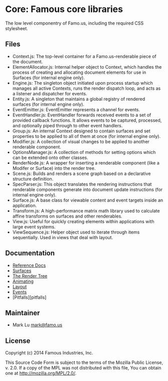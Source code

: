 Core: Famous core libraries
===========================

The low level componentry of Famo.us, including the required CSS stylesheet.


## Files

- Context.js: The top-level container for a Famo.us-renderable piece of the document.
- ElementAllocator.js: Internal helper object to Context, which handles the process of creating and allocating document elements for use in Surfaces (for internal engine only).
- Engine.js: The singleton object initiated upon process startup which manages all active Contexts, runs  the render dispatch loop, and acts as a listener and dispatcher for events.
- Entity.js:  A singleton that maintains a global registry of rendered surfaces (for internal engine only).
- EventEmitter.js: EventEmitter represents a channel for events.
- EventHandler.js: EventHandler forwards received events to a set of provided callback functions. It allows events to be captured, processed, and optionally piped through to other event handlers.
- Group.js: An internal Context designed to contain surfaces and set properties to be applied to all of them at once (for internal engine only).
- Modifier.js:  A collection of visual changes to be applied to another renderable component.
- OptionsManager.js: A collection of methods for setting options which can be extended onto other classes.
- RenderNode.js: A wrapper for inserting a renderable component (like a Modifer or Surface) into the render tree.
- Scene.js: Builds and renders a scene graph based on a declarative structure definition.
- SpecParser.js: This object translates the rendering instructions that renderable components generate
     into document update instructions (for internal engine only).
- Surface.js:  A base class for viewable content and event targets inside an application.
- Transform.js: A high-performance matrix math library used to calculate affine transforms on surfaces and other renderables.
- View.js: Useful for quickly creating elements within applications with large event systems.
- ViewSequence.js: Helper object used to iterate through items sequentially. Used in views that deal with layout.

## Documentation

- [Reference Docs][reference-documentation]
- [Surfaces][surfaces]
- [The Render Tree][render-tree]
- [Animating][animating]
- [Layout][layout]
- [Events][events]
- [Pitfalls][pitfalls]


## Maintainer

- Mark Lu <mark@famo.us>


## License

Copyright (c) 2014 Famous Industries, Inc.

This Source Code Form is subject to the terms of the Mozilla Public License,
v. 2.0. If a copy of the MPL was not distributed with this file, You can obtain
one at http://mozilla.org/MPL/2.0/.


[reference-documentation]: http://famo.us/docs
[surfaces]: http://famo.us/guides/dev/surfaces.html
[animating]: http://famo.us/guides/dev/animating.html
[render-tree]: http://famo.us/guides/dev/render-tree.html
[layout]: http://famo.us/guides/dev/layout.html
[events]: http://famo.us/guides/dev/events.html


